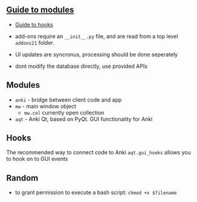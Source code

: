 ## [Guide to modules](https://addon-docs.ankiweb.net/the-anki-module.html)
- [Guide to hooks](https://github.com/ankitects/anki/blob/main/qt/tools/genhooks_gui.py)

- add-ons require an `__init__.py` file, and are read from a top level `addons21` folder.
- UI updates are syncronus, processing should be done seperately
- dont modify the database directly, use provided APIs

## Modules
- `anki` - bridge between client code and app
- `mw` - main window object
    - `mw.col` currently open collection
- `aqt` - Anki Qt, based on PyQt. GUI functionality for Anki


## Hooks
The recommended way to connect code to Anki
`aqt.gui_hooks` allows you to hook on to GUI events


## Random
- to grant permission to execute a bash script: `chmod +x $filename`